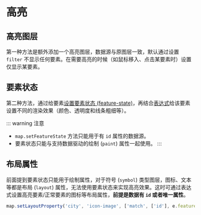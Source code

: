 # 高亮

## 高亮图层

第一种方法是额外添加一个高亮图层，数据源与原图层一致，默认通过设置 `filter` 不显示任何要素。在需要高亮的时候（如鼠标移入、点击某要素时）设置仅显示某要素。

<ClientOnly>
  <common-code-view name="starter-tutorials-highlight-1"/>
</ClientOnly>

## 要素状态

第二种方法，通过给要素[设置要素状态 (feature-state)](https://maplibre.org/maplibre-gl-js/docs/API/classes/Map/#setfeaturestate)，再结合[表达式](https://maplibre.org/maplibre-style-spec/expressions/#feature-state)给该要素设置不同的渲染效果（颜色、透明度和线条粗细等）。

::: warning 注意
- `map.setFeatureState` 方法只能用于有 `id` 属性的数据源。
- 要素状态只能与支持数据驱动的绘制 (`paint`) 属性一起使用。
:::

<ClientOnly>
  <common-code-view name="starter-tutorials-highlight-2"/>
</ClientOnly>

## 布局属性

前面提到要素状态只能用于绘制属性，对于符号 (`symbol`) 类型图层，图标、文本等都是布局 (`layout`) 属性，无法使用要素状态来实现高亮效果。这时可通过表达式设置高亮要素/正常要素的图标等布局属性，**前提是数据有 `id` 或者唯一属性**。

```ts
map.setLayoutProperty('city', 'icon-image', ['match', ['id'], e.features[0].id, 'i-star-red', 'i-star-blue'])
```

<ClientOnly>
  <common-code-view name="starter-tutorials-highlight-3"/>
</ClientOnly>
